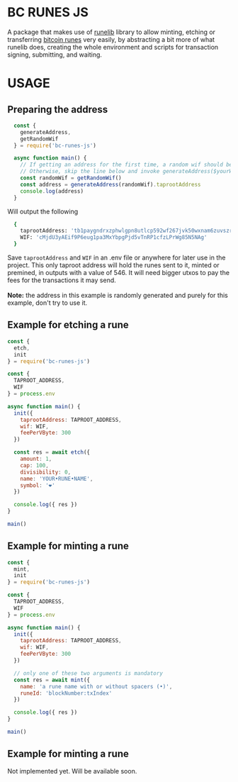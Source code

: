 # BC RUNES JS
A package that makes use of [runelib](https://www.npmjs.com/package/runelib) library to allow minting, etching or transferring [bitcoin runes](https://docs.taproot.com/runes/specification.html) very easily, by abstracting a bit more of what runelib does, creating the whole environment and scripts for transaction signing, submitting, and waiting.

# USAGE

## Preparing the address
  ```javascript
    const {
      generateAddress,
      getRandomWif
    } = require('bc-runes-js')

    async function main() {
      // If getting an address for the first time, a random wif should be used.
      // Otherwise, skip the line below and invoke generateAddress($yourWif)
      const randomWif = getRandomWif()
      const address = generateAddress(randomWif).taprootAddress
      console.log(address)
    }
  ```
  Will output the following
  ```bash
    {
      taprootAddress: 'tb1paygndrxzphwlgpn8utlcp592wf267jvk50wxnam6zuvszruhk3pqut4e6f',
      WIF: 'cMjdU3yAEif9P6eug1pa3MxYbpgPjd5vTnRP1cfzLPrWg85N5NAg'
    }
  ```
  
  Save `taprootAddress` and `WIF` in an .env file or anywhere for later use in the project. This only taproot address will hold the runes sent to it, minted or premined, in outputs with a value of 546. It will need bigger utxos to pay the fees for the transactions it may send.
 <br>
 <br>
 **Note:** the address in this example is randomly generated and purely for this example, don't try to use it.


## Example for etching a rune

```javascript
const {
  etch,
  init
} = require('bc-runes-js')

const {
  TAPROOT_ADDRESS,
  WIF
} = process.env

async function main() {
  init({
    taprootAddress: TAPROOT_ADDRESS,
    wif: WIF,
    feePerVByte: 300
  })

  const res = await etch({
    amount: 1,
    cap: 100,
    divisibility: 0,
    name: 'YOUR•RUNE•NAME',
    symbol: '❤︎'
  })

  console.log({ res })
}

main()
```

## Example for minting a rune
```javascript
const {
  mint,
  init
} = require('bc-runes-js')

const {
  TAPROOT_ADDRESS,
  WIF
} = process.env

async function main() {
  init({
    taprootAddress: TAPROOT_ADDRESS,
    wif: WIF,
    feePerVByte: 300
  })

  // only one of these two arguments is mandatory
  const res = await mint({
    name: 'a rune name with or without spacers (•)',
    runeId: 'blockNumber:txIndex'
  })

  console.log({ res })
}

main()
```

## Example for minting a rune
Not implemented yet. Will be available soon.
